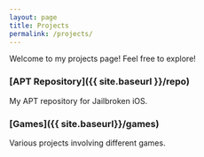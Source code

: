 ```yaml
---
layout: page
title: Projects
permalink: /projects/
---
```


Welcome to my projects page! Feel free to explore!

### [APT Repository]({{ site.baseurl }}/repo)

My APT repository for Jailbroken iOS.

### [Games]({{ site.baseurl}}/games)

Various projects involving different games.
